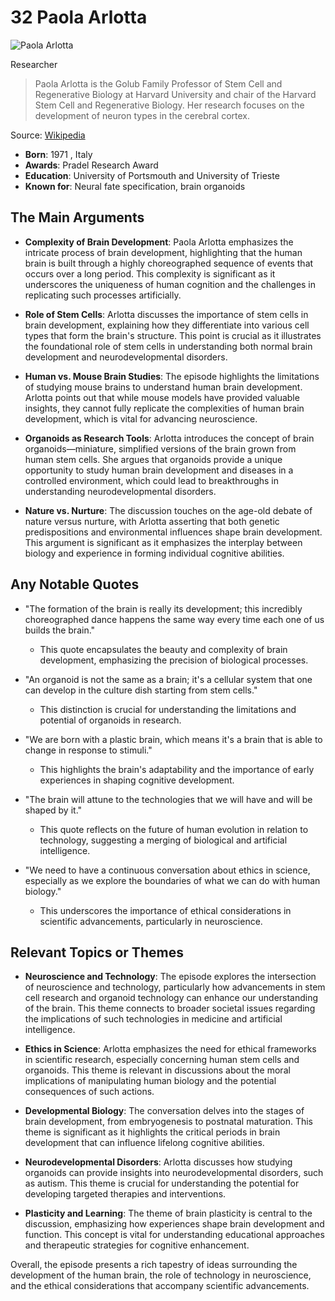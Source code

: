 # 32 Paola Arlotta


![Paola Arlotta](https://encrypted-tbn0.gstatic.com/images?q=tbn:ANd9GcSP2YmjOWo2sxrs2hjFcMbjY5_LHKoMH0yqSDZEqPux8OEgAyJZ7Ou-QQ&s=0)

Researcher

> Paola Arlotta is the Golub Family Professor of Stem Cell and Regenerative Biology at Harvard University and chair of the Harvard Stem Cell and Regenerative Biology. Her research focuses on the development of neuron types in the cerebral cortex.

Source: [Wikipedia](https://en.wikipedia.org/wiki/Paola_Arlotta)

- **Born**: 1971 , Italy
- **Awards**: Pradel Research Award
- **Education**: University of Portsmouth and University of Trieste
- **Known for**: Neural fate specification, brain organoids


## The Main Arguments

- **Complexity of Brain Development**: Paola Arlotta emphasizes the intricate process of brain development, highlighting that the human brain is built through a highly choreographed sequence of events that occurs over a long period. This complexity is significant as it underscores the uniqueness of human cognition and the challenges in replicating such processes artificially.

- **Role of Stem Cells**: Arlotta discusses the importance of stem cells in brain development, explaining how they differentiate into various cell types that form the brain's structure. This point is crucial as it illustrates the foundational role of stem cells in understanding both normal brain development and neurodevelopmental disorders.

- **Human vs. Mouse Brain Studies**: The episode highlights the limitations of studying mouse brains to understand human brain development. Arlotta points out that while mouse models have provided valuable insights, they cannot fully replicate the complexities of human brain development, which is vital for advancing neuroscience.

- **Organoids as Research Tools**: Arlotta introduces the concept of brain organoids—miniature, simplified versions of the brain grown from human stem cells. She argues that organoids provide a unique opportunity to study human brain development and diseases in a controlled environment, which could lead to breakthroughs in understanding neurodevelopmental disorders.

- **Nature vs. Nurture**: The discussion touches on the age-old debate of nature versus nurture, with Arlotta asserting that both genetic predispositions and environmental influences shape brain development. This argument is significant as it emphasizes the interplay between biology and experience in forming individual cognitive abilities.

## Any Notable Quotes

- "The formation of the brain is really its development; this incredibly choreographed dance happens the same way every time each one of us builds the brain."
  - This quote encapsulates the beauty and complexity of brain development, emphasizing the precision of biological processes.

- "An organoid is not the same as a brain; it's a cellular system that one can develop in the culture dish starting from stem cells."
  - This distinction is crucial for understanding the limitations and potential of organoids in research.

- "We are born with a plastic brain, which means it's a brain that is able to change in response to stimuli."
  - This highlights the brain's adaptability and the importance of early experiences in shaping cognitive development.

- "The brain will attune to the technologies that we will have and will be shaped by it."
  - This quote reflects on the future of human evolution in relation to technology, suggesting a merging of biological and artificial intelligence.

- "We need to have a continuous conversation about ethics in science, especially as we explore the boundaries of what we can do with human biology."
  - This underscores the importance of ethical considerations in scientific advancements, particularly in neuroscience.

## Relevant Topics or Themes

- **Neuroscience and Technology**: The episode explores the intersection of neuroscience and technology, particularly how advancements in stem cell research and organoid technology can enhance our understanding of the brain. This theme connects to broader societal issues regarding the implications of such technologies in medicine and artificial intelligence.

- **Ethics in Science**: Arlotta emphasizes the need for ethical frameworks in scientific research, especially concerning human stem cells and organoids. This theme is relevant in discussions about the moral implications of manipulating human biology and the potential consequences of such actions.

- **Developmental Biology**: The conversation delves into the stages of brain development, from embryogenesis to postnatal maturation. This theme is significant as it highlights the critical periods in brain development that can influence lifelong cognitive abilities.

- **Neurodevelopmental Disorders**: Arlotta discusses how studying organoids can provide insights into neurodevelopmental disorders, such as autism. This theme is crucial for understanding the potential for developing targeted therapies and interventions.

- **Plasticity and Learning**: The theme of brain plasticity is central to the discussion, emphasizing how experiences shape brain development and function. This concept is vital for understanding educational approaches and therapeutic strategies for cognitive enhancement.

Overall, the episode presents a rich tapestry of ideas surrounding the development of the human brain, the role of technology in neuroscience, and the ethical considerations that accompany scientific advancements.
